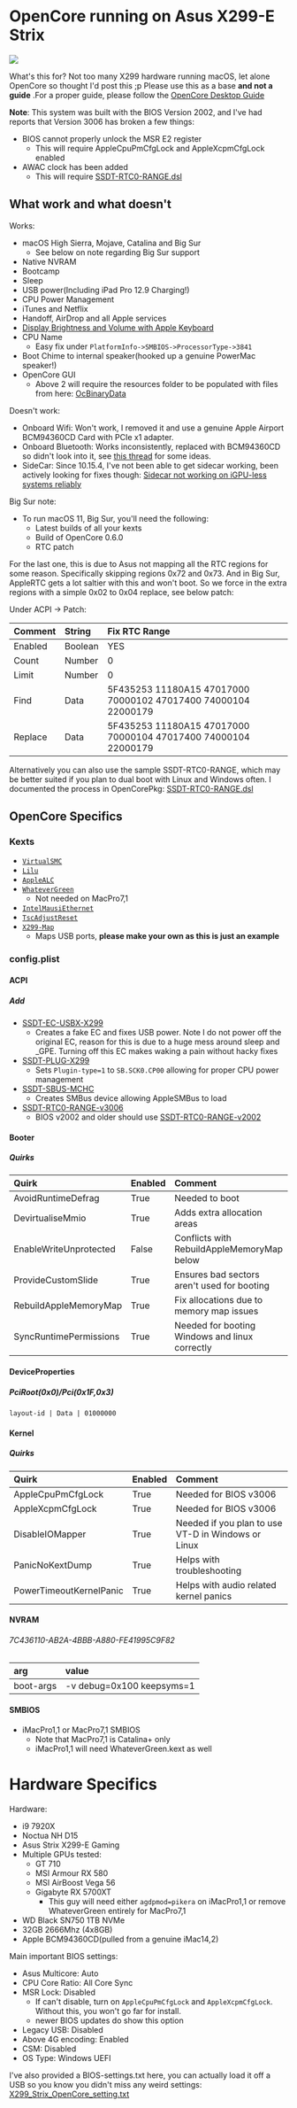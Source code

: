 # OpenCore running on Asus X299-E Strix

![](../images/aboutthismac.png)
 
 What's this for? Not too many X299 hardware running macOS, let alone OpenCore so thought I'd post this ;p 
 Please use this as a base **and not a guide** .For a proper guide, please follow the [OpenCore Desktop Guide](https://dortania.github.io/OpenCore-Install-Guide/)
 
 **Note**: This system was built with the BIOS Version 2002, and I've had reports that Version 3006 has broken a few things:
 
 * BIOS cannot properly unlock the MSR E2 register
   * This will require AppleCpuPmCfgLock and AppleXcpmCfgLock enabled
 * AWAC clock has been added
   * This will require [SSDT-RTC0-RANGE.dsl](https://github.com/acidanthera/OpenCorePkg/blob/master/Docs/AcpiSamples/SSDT-RTC0-RANGE.dsl)
 
## What work and what doesn't

Works:
* macOS High Sierra, Mojave, Catalina and Big Sur
  * See below on note regarding Big Sur support
* Native NVRAM
* Bootcamp
* Sleep
* USB power(Including iPad Pro 12.9 Charging!)
* CPU Power Management
* iTunes and Netflix
* Handoff, AirDrop and all Apple services
* [Display Brightness and Volume with Apple Keyboard](https://github.com/the0neyouseek/MonitorControl/releases)
* CPU Name
   * Easy fix under `PlatformInfo->SMBIOS->ProcessorType->3841`
* Boot Chime to internal speaker(hooked up a genuine PowerMac speaker!)
* OpenCore GUI
  * Above 2 will require the resources folder to be populated with files from here: [OcBinaryData](https://github.com/acidanthera/OcBinaryData)

Doesn't work:

* Onboard Wifi: Won't work, I removed it and use a genuine Apple Airport BCM94360CD Card with PCIe x1 adapter.
* Onboard Bluetooth: Works inconsistently, replaced with BCM94360CD so didn't look into it, see [this thread](https://github.com/daliansky/XiaoMi-Pro-Hackintosh/issues/262) for some ideas.
* SideCar: Since 10.15.4, I've not been able to get sidecar working, been actively looking for fixes though:  [Sidecar not working on iGPU-less systems reliably](https://github.com/AMD-OSX/bugtracker/issues/1)
 
Big Sur note:

* To run macOS 11, Big Sur, you'll need the following:
  * Latest builds of all your kexts
  * Build of OpenCore 0.6.0
  * RTC patch
  
For the last one, this is due to Asus not mapping all the RTC regions for some reason. Specifically skipping regions 0x72 and 0x73. And in Big Sur, AppleRTC gets a lot saltier with this and won't boot. So we force in the extra regions with a simple 0x02 to 0x04 replace, see below patch:

Under ACPI -> Patch:
  
| Comment | String | Fix RTC Range |
| :--- | :--- | :--- |
| Enabled | Boolean | YES |
| Count | Number | 0 |
| Limit | Number | 0 |
| Find | Data | 5F435253 11180A15 47017000 70000102 47017400 74000104 22000179 |
| Replace | Data | 5F435253 11180A15 47017000 70000104 47017400 74000104 22000179 |

Alternatively you can also use the sample SSDT-RTC0-RANGE, which may be better suited if you plan to dual boot with Linux and Windows often. I documented the process in OpenCorePkg: [SSDT-RTC0-RANGE.dsl](https://github.com/acidanthera/OpenCorePkg/blob/master/Docs/AcpiSamples/SSDT-RTC0-RANGE.dsl)

## OpenCore Specifics

### Kexts

* [`VirtualSMC`](https://github.com/acidanthera/VirtualSMC)
* [`Lilu`](https://github.com/vit9696/Lilu/releases)
* [`AppleALC`](https://github.com/vit9696/AppleALC/releases)
* [`WhateverGreen`](https://github.com/acidanthera/WhateverGreen/releases)
  * Not needed on MacPro7,1
* [`IntelMausiEthernet`](https://github.com/Mieze/IntelMausiEthernet)
* [`TscAdjustReset`](https://github.com/interferenc/TSCAdjustReset)
* [`X299-Map`](/Kexts/X299-Map.kext.zip)
   * Maps USB ports, **please make your own as this is just an example**

### config.plist

#### ACPI

##### Add

* [SSDT-EC-USBX-X299](../ACPI-Compiled/SSDT-EC-USBX-X299.aml)
  * Creates a fake EC and fixes USB power. Note I do not power off the original EC, reason for this is due to a huge mess around sleep and _GPE. Turning off this EC makes waking a pain without hacky fixes
* [SSDT-PLUG-X299](../ACPI-Compiled/SSDT-PLUG-X299.aml)
  * Sets `Plugin-type=1` to `SB.SCK0.CP00` allowing for proper CPU power management
* [SSDT-SBUS-MCHC](../ACPI-Compiled/SSDT-SBUS-MCHC.aml)
   * Creates SMBus device allowing AppleSMBus to load
* [SSDT-RTC0-RANGE-v3006](../ACPI-Compiled/SSDT-RTC0-RANGE-v3006.aml)
  * BIOS v2002 and older should use [SSDT-RTC0-RANGE-v2002](../ACPI-Compiled/SSDT-RTC0-RANGE-v2002.aml)
  

#### Booter

##### Quirks

| Quirk | Enabled | Comment |
| :--- | :--- | :--- |
| AvoidRuntimeDefrag | True | Needed to boot |
| DevirtualiseMmio | True | Adds extra allocation areas |
| EnableWriteUnprotected | False | Conflicts with RebuildAppleMemoryMap below |
| ProvideCustomSlide | True | Ensures bad sectors aren't used for booting |
| RebuildAppleMemoryMap | True | Fix allocations due to memory map issues |
| SyncRuntimePermissions | True | Needed for booting Windows and linux correctly |


#### DeviceProperties

##### PciRoot(0x0)/Pci(0x1F,0x3)

```
layout-id | Data | 01000000
```

#### Kernel

##### Quirks

| Quirk | Enabled | Comment |
| :--- | :--- | :--- |
| AppleCpuPmCfgLock | True | Needed for BIOS v3006 |
| AppleXcpmCfgLock | True | Needed for BIOS v3006 |
| DisableIOMapper | True | Needed if you plan to use VT-D in Windows or Linux |
| PanicNoKextDump | True | Helps with troubleshooting |
| PowerTimeoutKernelPanic | True | Helps with audio related kernel panics |


#### NVRAM

###### 7C436110-AB2A-4BBB-A880-FE41995C9F82

| arg | value |
| :--- | :--- |
| boot-args | -v debug=0x100 keepsyms=1 |


#### SMBIOS

* iMacPro1,1 or MacPro7,1 SMBIOS
  * Note that MacPro7,1 is Catalina+ only
  * iMacPro1,1 will need WhateverGreen.kext as well

# Hardware Specifics

Hardware:
* i9 7920X
* Noctua NH D15
* Asus Strix X299-E Gaming
* Multiple GPUs tested:
  * GT 710
  * MSI Armour RX 580
  * MSI AirBoost Vega 56
  * Gigabyte RX 5700XT
    * This guy will need either `agdpmod=pikera` on iMacPro1,1 or remove WhateverGreen entirely for MacPro7,1
* WD Black SN750 1TB NVMe
* 32GB 2666Mhz (4x8GB)
* Apple BCM94360CD(pulled from a genuine iMac14,2)

Main important BIOS settings:

* Asus Multicore: Auto
* CPU Core Ratio: All Core Sync
* MSR Lock: Disabled
   * If can't disable, turn on `AppleCpuPmCfgLock` and `AppleXcpmCfgLock`. Without this, you won't go far for install.
   * newer BIOS updates do show this option
* Legacy USB: Disabled
* Above 4G encoding: Enabled
* CSM: Disabled
* OS Type: Windows UEFI

I've also provided a BIOS-settings.txt here, you can actually load it off a USB so you know you didn't miss any weird settings: [X299_Strix_OpenCore_setting.txt](/X299_Strix_OpenCore_setting.txt)
